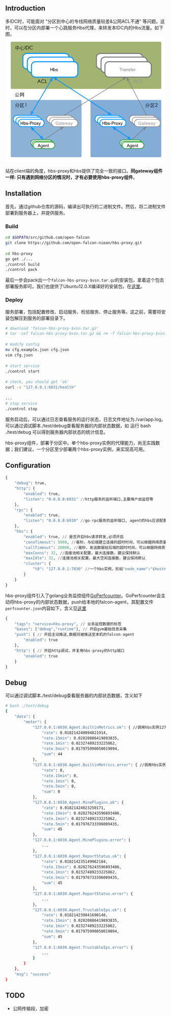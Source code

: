 ## Introduction

多IDC时，可能面对 "分区到中心的专线网络质量较差&公网ACL不通" 等问题。这时，可以在分区内部署一个心跳服务Hbs代理，来转发本IDC内的Hbs流量。如下图，
![hbs-proxy.png](https://raw.githubusercontent.com/niean/niean.common.store/master/images/open-falcon/hbs-proxy/hbs-proxy.png)

站在client端的角度，hbs-proxy和hbs提供了完全一致的接口。**同gateway组件一样: 只有遇到网络分区的情况时，才有必要使用hbs-proxy组件**。

## Installation

首先，通过github仓库的源码，编译出可执行的二进制文件。然后，将二进制文件部署到服务器上，并提供服务。

### Build

```bash
cd $GOPATH/src/github.com/open-falcon
git clone https://github.com/open-falcon-niean/hbs-proxy.git

cd hbs-proxy
go get ./...
./control build
./control pack
```
最后一步会pack出一个`falcon-hbs-proxy-$vsn.tar.gz`的安装包，拿着这个包去部署服务即可。我们也提供了Ubuntu12.0.X编译好的安装包，在[这里](https://github.com/open-falcon-niean/hbs-proxy/releases/tag/v0.0.1)。

### Deploy
服务部署，包括配置修改、启动服务、检验服务、停止服务等。这之前，需要将安装包解压到服务的部署目录下。

```bash
# download 'falcon-hbs-proxy-$vsn.tar.gz'
# tar -zxf falcon-hbs-proxy-$vsn.tar.gz && rm -f falcon-hbs-proxy-$vsn.tar.gz

# modify config
mv cfg.example.json cfg.json
vim cfg.json

# start service
./control start

# check, you should get 'ok'
curl -s "127.0.0.1:6031/health"

...
# stop service
./control stop

```
服务启动后，可以通过日志查看服务的运行状态，日志文件地址为./var/app.log。可以通过调试脚本./test/debug查看服务器的内部状态数据，如 运行 bash ./test/debug 可以得到服务器内部状态的统计信息。

hbs-proxy组件，部署于分区中。单个hbs-proxy实例的代理能力，尚无实践数据；我们建议，一个分区至少部署两个hbs-proxy实例，来实现高可用。


## Configuration

```python
{
    "debug": true,
    "http": {
        "enabled": true,
        "listen": "0.0.0.0:6031" //http服务的监听端口,主要用户自监控等
    },
    "rpc": {
        "enabled": true,
        "listen": "0.0.0.0:6030" //go-rpc服务的监听端口, agent的hbs应该配置为这个端口
    },
    "hbs": {
        "enabled": true, // 是否开启hbs请求转发,必须开启
        "connTimeout": 5000, //毫秒，与后端建立连接的超时时间，可以根据网络质量微调，建议保持默认
        "callTimeout": 20000, //毫秒，发送数据给后端的超时时间，可以根据网络质量微调，建议保持默认
        "maxConns": 32, //连接池相关配置，最大连接数，建议保持默认
        "maxIdle": 32, //连接池相关配置，最大空闲连接数，建议保持默认
        "cluster": {
            "t0": "127.0.0.1:7030" //一个hbs实例，形如"node_name":"$hostname:$port"
        }
    }
}
```

hbs-proxy组件引入了golang业务监控组件[GoPerfcounter](https://github.com/niean/goperfcounter)。GoPerfcounter会主动将hbs-proxy的内部状态数据，push给本地的falcon-agent，其配置文件`perfcounter.json`内容如下，含义见[这里](https://github.com/niean/goperfcounter/blob/master/README.md#配置)

```python
{
    "tags": "service=hbs-proxy", // 业务监控数据的标签
    "bases": ["debug","runtime"], // 开启gvm基础信息采集
    "push": { // 开启主动推送,数据将被推送至本机的falcon-agent
        "enabled": true
    },
    "http": { // 开启http调试，并复用hbs-proxy的http端口
        "enabled": true
    }
}
```

## Debug
可以通过调试脚本./test/debug查看服务器的内部状态数据，含义如下

```bash
# bash ./test/debug
{
    "data": {
        "meter": {
            "127.0.0.1:6030.Agent.BuiltinMetrics.ok": { //调用hbs实例127.0.0.1:6030的rpc接口Agent.BuiltinMetrics，结果为成功，统计情况。下同
                "rate": 0.018214240094821914,
                "rate.15min": 0.02820886419893835,
                "rate.1min": 0.02327489233225862,
                "rate.5min": 0.017975990050019094,
                "sum": 44
            },
            "127.0.0.1:6030.Agent.BuiltinMetrics.error": { //调用hbs实例127.0.0.1:6030的rpc接口Agent.BuiltinMetrics，结果为失败，统计情况。下同
                "rate": 0,
                "rate.15min": 0,
                "rate.1min": 0,
                "rate.5min": 0,
                "sum": 0
            },      
            "127.0.0.1:6030.Agent.MinePlugins.ok": {
                "rate": 0.01821424023250171,
                "rate.15min": 0.028276243596893406,
                "rate.1min": 0.02327489233225862,
                "rate.5min": 0.017976733396009435,
                "sum": 45
            },
            "127.0.0.1:6030.Agent.MinePlugins.error": {
            	...
            },
            "127.0.0.1:6030.Agent.ReportStatus.ok": {
                "rate": 0.018214235149962184,
                "rate.15min": 0.028276243596893406,
                "rate.1min": 0.02327489233225862,
                "rate.5min": 0.017976733396009435,
                "sum": 45
            },
            "127.0.0.1:6030.Agent.ReportStatus.error": {
            	...
            },
            "127.0.0.1:6030.Agent.TrustableIps.ok": {
                "rate": 0.018214239841690148,
                "rate.15min": 0.02820886419893835,
                "rate.1min": 0.02327489233225862,
                "rate.5min": 0.017975990050019094,
                "sum": 45
            },
            "127.0.0.1:6030.Agent.TrustableIps.error": {
            	...
            }
        }
    },
    "msg": "success"
}

```

## TODO
+ 公网传输段，加密